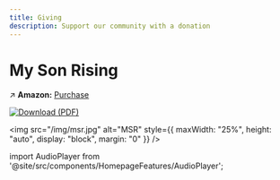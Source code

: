 ```yaml
---
title: Giving
description: Support our community with a donation
---
```


# My Son Rising

↗️ **Amazon:** [Purchase](https://a.co/d/iDwhrJR)

[![Download (PDF)](https://img.shields.io/badge/📖-Download-blue)](https://raw.githubusercontent.com/ancientpathsio/ancientpaths/main/static/docs/My_Son_Rising.pdf)

<img src="/img/msr.jpg" alt="MSR" style={{ maxWidth: "25%", height: "auto", display: "block", margin: "0" }} />

import AudioPlayer from '@site/src/components/HomepageFeatures/AudioPlayer';

<div style={{ textAlign: "left" }}>
  <AudioPlayer />
</div>
